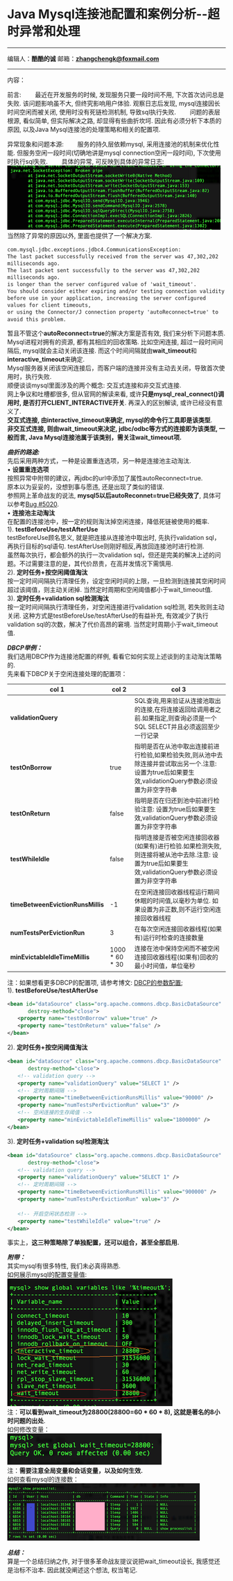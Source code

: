 # Java Mysql连接池配置和案例分析--超时异常和处理
***
编辑人：__**酷酷的诚**__  邮箱：**zhangchengk@foxmail.com** 
***
内容：

前言:
　　最近在开发服务的时候, 发现服务只要一段时间不用, 下次首次访问总是失败. 该问题影响虽不大, 但终究影响用户体验. 观察日志后发现, mysql连接因长时间空闲而被关闭, 使用时没有死链检测机制, 导致sql执行失败.
　　问题的表层根源, 看似简单, 但实际解决之路, 却显得有些曲折坎坷. 因此有必须分析下本质的原因, 以及Java Mysql连接池的处理策略和相关的配置项.

异常现象和问题本源:
　　服务的持久层依赖mysql, 采用连接池的机制来优化性能. 但服务空闲一段时间(切确地讲是mysql connection空闲一段时间), 下次使用时执行sql失败.
　　具体的异常, 可反映到具体的异常日志:
![](./img/mysql/1.png)
当然除了异常的原因以外, 里面也提供了一个解决方案.　　
```
com.mysql.jdbc.exceptions.jdbc4.CommunicationsException:
The last packet successfully received from the server was 47,302,202 milliseconds ago. 
The last packet sent successfully to the server was 47,302,202 milliseconds ago.
is longer than the server configured value of 'wait_timeout'.
You should consider either expiring and/or testing connection validity before use in your application, increasing the server configured values for client timeouts,
or using the Connector/J connection property 'autoReconnect=true' to avoid this problem.　
```
暂且不管这个**autoReconnect=true**的解决方案是否有效, 我们来分析下问题本质.  
Mysql进程对拥有的资源, 都有其相应的回收策略. 比如空闲连接, 超过一段时间间隔后, mysql就会主动关闭该连接. 而这个时间间隔就由**wait_timeout**和**interactive_timeout**来确定.  
Mysql服务器关闭该空闲连接后，而客户端的连接并没有主动去关闭，导致首次使用时，执行失败.  
顺便谈谈mysql里面涉及的两个概念: 交互式连接和非交互式连接.    
网上争议和吐槽都很多, 但从官网的解读来看, 或许**只是mysql_real_connect()调用时, 是否打开CLIENT_INTERACTIVE开关**. 再深入的区别解读, 或许已经没有意义了.  
**交互式连接, 由interactive_timeout来确定, mysql的命令行工具即是该类型**.   
**非交互式连接, 则由wait_timeout来决定, jdbc/odbc等方式的连接即为该类型, 一般而言, Java Mysql连接池属于该类别，需关注wait_timeout项.**

_**曲折的路途:**_  
先后采用两种方式，一种是设置重连选项，另一种是连接池主动淘汰.  
• **设置重连选项**  
按照异常中附带的建议，再jdbc的url中添加了属性autoReconnect=true.  
原本以为妥妥的，没想到事与愿违, 还是出现了类似的错误.  
参照网上革命战友的说法, **mysql5以后autoReconnet=true已经失效了**, 具体可以参考[Bug #5020](http://bugs.mysql.com/bug.php?id=5020).   
• **连接池主动淘汰**  
在配置的连接池中，按一定的规则淘汰掉空闲连接，降低死链被使用的概率.  
1). **testBeforeUse/testAfterUse**  
testBeforeUse顾名思义, 就是把连接从连接池中取出时, 先执行validation sql，再执行目标的sql语句. testAfterUse则刚好相反,再放回连接池时进行检测.  
虽然每次执行，都会额外的执行一次validation sql，但还是完美的解决上述的问题。不过需要注意的是，其代价昂贵，在高并发情况下需慎用.  
2). **定时任务+按空闲阈值淘汰**  
按一定时间间隔执行清理任务，设定空闲时间的上限，一旦检测到连接其空闲时间超过该阈值，则主动关闭掉. 当然定时周期和空闲阈值都小于wait_timeout值.  
3). **定时任务+validation sql检测淘汰**  
按一定时间间隔执行清理任务，对空闲连接进行validation sql检测, 若失败则主动关闭. 这种方式是testBeforeUse/testAfterUse的有益补充, 有效减少了执行validation sql的次数，解决了代价高昂的窘境. 当然定时周期小于wait_timeout值.

_**DBCP举例：**_  
我们选用DBCP作为连接池配置的样例, 看看它如何实现上述谈到的主动淘汰策略的.  
先来看下DBCP关于空闲连接处理的配置项：

col 1                             | col 2          | col 3                                                                                  
--------------------------------- | -------------- | ---------------------------------------------------------------------------------------
**validationQuery**               |                | SQL查询,用来验证从连接池取出的连接,在将连接返回给调用者之前.如果指定,则查询必须是一个SQL SELECT并且必须返回至少一行记录                   
**testOnBorrow**                  | true           | 指明是否在从池中取出连接前进行检验,如果检验失败,则从池中去除连接并尝试取出另一个.注意: 设置为true后如果要生效,validationQuery参数必须设置为非空字符串
**testOnReturn**                  | false          | 指明是否在归还到池中前进行检验注意: 设置为true后如果要生效,validationQuery参数必须设置为非空字符串                           
**testWhileIdle**                 | false          | 指明连接是否被空闲连接回收器(如果有)进行检验.如果检测失败,则连接将被从池中去除.注意: 设置为true后如果要生效,validationQuery参数必须设置为非空字符串
**timeBetweenEvictionRunsMillis** | -1             | 在空闲连接回收器线程运行期间休眠的时间值,以毫秒为单位. 如果设置为非正数,则不运行空闲连接回收器线程                                    
**numTestsPerEvictionRun**        | 3              | 在每次空闲连接回收器线程(如果有)运行时检查的连接数量                                                            
**minEvictableIdleTimeMillis**    | 1000 * 60 * 30 | 连接在池中保持空闲而不被空闲连接回收器线程(如果有)回收的最小时间值，单位毫秒                                                

注：如果想看更多DBCP的配置项, 请参考博文: [DBCP的参数配置](http://blog.csdn.net/yxpjx/article/details/5773998);   
1). **testBeforeUse/testAfterUse**

```xml
<bean id="dataSource" class="org.apache.commons.dbcp.BasicDataSource"
　　　　destroy-method="close">
　　<property name="testOnBorrow" value="true" />
　　<property name="testOnReturn" value="false" />
</bean>
```

2). **定时任务+按空闲阈值淘汰**

```xml
<bean id="dataSource" class="org.apache.commons.dbcp.BasicDataSource"
　　　　destroy-method="close">
　　<!-- validation query -->
　　<property name="validationQuery" value="SELECT 1" />
　　<!-- 定时周期间隔 -->
　　<property name="timeBetweenEvictionRunsMillis" value="90000" />
　　<property name="numTestsPerEvictionRun" value="3" />
　　<!-- 空闲连接的生存阈值 -->
　　<property name="minEvictableIdleTimeMillis" value="1800000" /> 
</bean>  
```

3). **定时任务+validation sql检测淘汰**

```xml
<bean id="dataSource" class="org.apache.commons.dbcp.BasicDataSource"
　　　　destroy-method="close">
　　<!-- validation query -->
　　<property name="validationQuery" value="SELECT 1" />
　　<!-- 定时周期间隔 -->
　　<property name="timeBetweenEvictionRunsMillis" value="900000" />
　　<property name="numTestsPerEvictionRun" value="3" />
 
　　<!-- 开启空闲状态检测 -->
　　<property name="testWhileIdle" value="true" />
</bean>
```

事实上，**这三种策略除了单独配置，还可以组合，甚至全部启用.**

_**附带：**_  
其实mysql有很多特性, 我们未必真得熟悉.  
如何展示mysql的配置变量值:  
![](./img/mysql/2.png)  
注：**可以看到wait_timeout为28800(28800=60 * 60 * 8), 这就是著名的8小时问题的出处**.  
如何修改变量：  
![](./img/mysql/3.png)  
注：**需要注意全局变量和会话变量，以及如何生效.**  
如何查看mysql的连接数：  
![](./img/mysql/4.png)  

_**总结：**_  
算是一个总结归纳之作, 对于很多革命战友提议说把wait_timeout设长, 我感觉还是治标不治本. 因此就没阐述这个想法, 权当笔记.